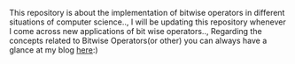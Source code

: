This repository is about the implementation of bitwise operators in different situations of computer science.., I will be updating this repository whenever I come across new applications of bit wise operators.., Regarding the concepts related to Bitwise Operators(or other) you can always have a glance at my blog <a href= "https://hemog007.wordpress.com" target = blank>here</a>:)
